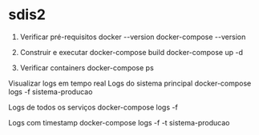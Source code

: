 # sdis2

1. Verificar pré-requisitos
docker --version docker-compose --version

2. Construir e executar
docker-compose build docker-compose up -d

3. Verificar containers
docker-compose ps

Visualizar logs em tempo real
Logs do sistema principal
docker-compose logs -f sistema-producao

Logs de todos os serviços
docker-compose logs -f

Logs com timestamp
docker-compose logs -f -t sistema-producao
